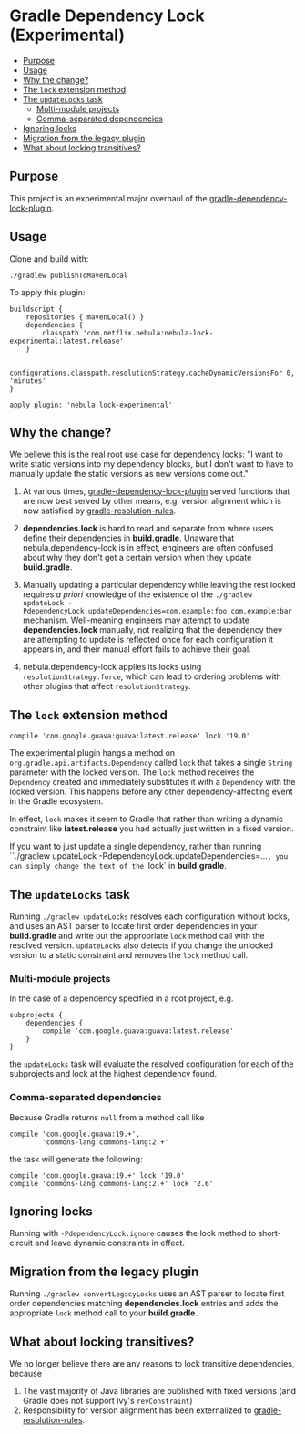 # Gradle Dependency Lock (Experimental)

<!-- START doctoc generated TOC please keep comment here to allow auto update -->
<!-- DON'T EDIT THIS SECTION, INSTEAD RE-RUN doctoc TO UPDATE -->
- [Purpose](#purpose)
- [Usage](#usage)
- [Why the change?](#why-the-change)
- [The `lock` extension method](#the-lock-extension-method)
- [The `updateLocks` task](#the-updatelocks-task)
  - [Multi-module projects](#multi-module-projects)
  - [Comma-separated dependencies](#comma-separated-dependencies)
- [Ignoring locks](#ignoring-locks)
- [Migration from the legacy plugin](#migration-from-the-legacy-plugin)
- [What about locking transitives?](#what-about-locking-transitives)
<!-- END doctoc generated TOC please keep comment here to allow auto update -->

## Purpose

This project is an experimental major overhaul of the [gradle-dependency-lock-plugin](https://github.com/nebula-plugins/gradle-dependency-lock-plugin).

## Usage

Clone and build with:

    ./gradlew publishToMavenLocal

To apply this plugin:

    buildscript {
        repositories { mavenLocal() }
        dependencies {
            classpath 'com.netflix.nebula:nebula-lock-experimental:latest.release'
        }

        configurations.classpath.resolutionStrategy.cacheDynamicVersionsFor 0, 'minutes'
    }

    apply plugin: 'nebula.lock-experimental'

## Why the change?

We believe this is the real root use case for dependency locks: "I want to write static versions into my
dependency blocks, but I don't want to have to manually update the static versions as new versions come out."

1. At various times, [gradle-dependency-lock-plugin](https://github.com/nebula-plugins/gradle-dependency-lock-plugin) served functions that are now
best served by other means, e.g. version alignment which is now satisfied by [gradle-resolution-rules](https://github.com/nebula-plugins/gradle-resolution-rules-plugin).

2. **dependencies.lock** is hard to read and separate from where users define their dependencies in **build.gradle**. Unaware
that nebula.dependency-lock is in effect, engineers are often confused about why they don't get a certain version when they update
 **build.gradle**.

3. Manually updating a particular dependency while leaving the rest locked requires *a priori* knowledge of
 the existence of the `./gradlew updateLock -PdependencyLock.updateDependencies=com.example:foo,com.example:bar` mechanism. Well-meaning
 engineers may attempt to update **dependencies.lock** manually, not realizing that the dependency they are attempting to update
 is reflected once for each configuration it appears in, and their manual effort fails to achieve their goal.

4. nebula.dependency-lock applies its locks using `resolutionStrategy.force`, which can lead to ordering problems with other
plugins that affect `resolutionStrategy`.

## The `lock` extension method

    compile 'com.google.guava:guava:latest.release' lock '19.0'

The experimental plugin hangs a method on `org.gradle.api.artifacts.Dependency` called `lock` that takes a single `String` parameter with
the locked version. The `lock` method receives the `Dependency` created and immediately substitutes it with a `Dependency` with the locked version.
This happens before any other dependency-affecting event in the Gradle ecosystem.

In effect, `lock` makes it seem to Gradle that rather than writing a dynamic constraint like **latest.release** you had actually just written
in a fixed version.

If you want to just update a single dependency, rather than running ``./gradlew updateLock -PdependencyLock.updateDependencies=...`, you can simply
change the text of the `lock` in **build.gradle**.

## The `updateLocks` task

Running `./gradlew updateLocks` resolves each configuration without locks, and uses an AST parser to locate first order
dependencies in your **build.gradle** and write out the appropriate `lock` method call with the resolved version. `updateLocks`
also detects if you change the unlocked version to a static constraint and removes the `lock` method call.

### Multi-module projects

In the case of a dependency specified in a root project, e.g.

    subprojects {
        dependencies {
            compile 'com.google.guava:guava:latest.release'
        }
    }

the `updateLocks` task will evaluate the resolved configuration for each of the subprojects and lock at the highest dependency found.

### Comma-separated dependencies

Because Gradle returns `null` from a method call like

    compile 'com.google.guava:19.+',
            'commons-lang:commons-lang:2.+'

the task will generate the following:

    compile 'com.google.guava:19.+' lock '19.0'
    compile 'commons-lang:commons-lang:2.+' lock '2.6'

## Ignoring locks

Running with `-PdependencyLock.ignore` causes the lock method to short-circuit and leave dynamic constraints in effect.

## Migration from the legacy plugin

Running `./gradlew convertLegacyLocks` uses an AST parser to locate first order dependencies matching **dependencies.lock**
entries and adds the appropriate `lock` method call to your **build.gradle**.

## What about locking transitives?

We no longer believe there are any reasons to lock transitive dependencies, because

1. The vast majority of Java libraries are published with fixed versions (and Gradle does not support Ivy's `revConstraint`)
2. Responsibility for version alignment has been externalized to [gradle-resolution-rules](https://github.com/nebula-plugins/gradle-resolution-rules-plugin).

